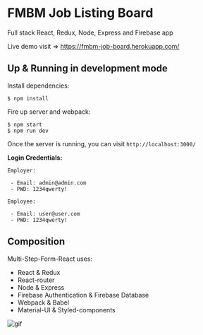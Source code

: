 # FMBM Job Listing Board

Full stack React, Redux, Node, Express and Firebase app

Live demo visit => https://fmbm-job-board.herokuapp.com/

## Up & Running in development mode
Install dependencies:
```
$ npm install
```

Fire up server and webpack:
```
$ npm start
$ npm run dev
```

Once the server is running, you can visit `http://localhost:3000/`

**Login Credentials:**
```
Employer:

 - Email: admin@admin.com
 - PWD: 1234qwerty!

Employee:

 - Email: user@user.com
 - PWD: 1234qwerty!

```

## Composition
Multi-Step-Form-React uses:
- React & Redux
- React-router
- Node & Express
- Firebase Authentication & Firebase Database
- Webpack & Babel
- Material-UI & Styled-components

![gif](https://i.imgur.com/zp7Q6T7.gif)
